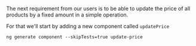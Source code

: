 The next requirement from our users is to be able to update the price of all products by a fixed amount in a simple operation.

For that we'll start by adding a new component called `updatePrice`
```
ng generate component --skipTests=true update-price
```